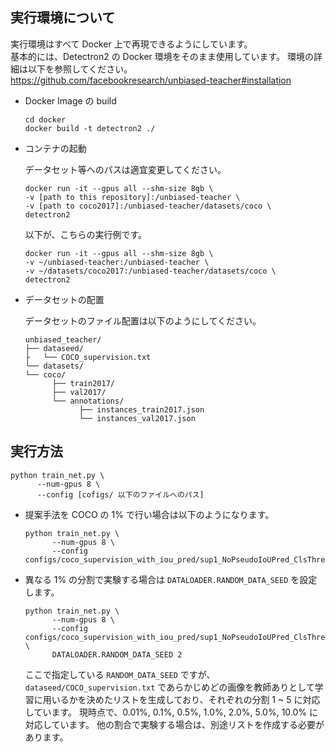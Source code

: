 ## 実行環境について

実行環境はすべて Docker 上で再現できるようにしています。  
基本的には、Detectron2 の Docker 環境をそのまま使用しています。
環境の詳細は以下を参照してください。  
https://github.com/facebookresearch/unbiased-teacher#installation

- Docker Image の build

  ```shell
  cd docker
  docker build -t detectron2 ./
  ```

- コンテナの起動

  データセット等へのパスは適宜変更してください。

  ```shell
  docker run -it --gpus all --shm-size 8gb \
  -v [path to this repository]:/unbiased-teacher \
  -v [path to coco2017]:/unbiased-teacher/datasets/coco \
  detectron2
  ```

  以下が、こちらの実行例です。

  ```shell
  docker run -it --gpus all --shm-size 8gb \
  -v ~/unbiased-teacher:/unbiased-teacher \
  -v ~/datasets/coco2017:/unbiased-teacher/datasets/coco \
  detectron2
  ```

- データセットの配置

  データセットのファイル配置は以下のようにしてください。

  ```
  unbiased_teacher/
  ├── dataseed/
  ├   └── COCO_supervision.txt
  └── datasets/
  └── coco/
        ├── train2017/
        ├── val2017/
        └── annotations/
              ├── instances_train2017.json
              └── instances_val2017.json
  ```

## 実行方法

```shell
python train_net.py \
      --num-gpus 8 \
      --config [cofigs/ 以下のファイルへのパス]
```

- 提案手法を COCO の 1% で行い場合は以下のようになります。

  ```shell
  python train_net.py \
        --num-gpus 8 \
        --config configs/coco_supervision_with_iou_pred/sup1_NoPseudoIoUPred_ClsThres075_seed1_run1.yaml
  ```

- 異なる 1% の分割で実験する場合は `DATALOADER.RANDOM_DATA_SEED` を設定します。

  ```shell
  python train_net.py \
        --num-gpus 8 \
        --config configs/coco_supervision_with_iou_pred/sup1_NoPseudoIoUPred_ClsThres075_seed1_run1.yaml \
        DATALOADER.RANDOM_DATA_SEED 2
  ```

  ここで指定している `RANDOM_DATA_SEED` ですが、`dataseed/COCO_supervision.txt` であらかじめどの画像を教師ありとして学習に用いるかを決めたリストを生成しており、それぞれの分割 1 ~ 5 に対応しています。
  現時点で、0.01%, 0.1%, 0.5%, 1.0%, 2.0%, 5.0%, 10.0% に対応しています。
  他の割合で実験する場合は、別途リストを作成する必要があります。
